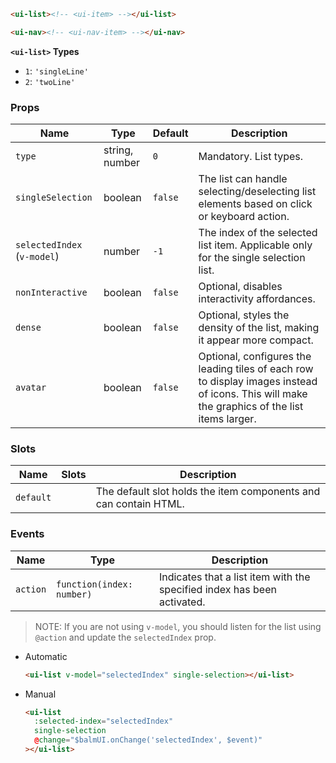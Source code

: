 ```html
<ui-list><!-- <ui-item> --></ui-list>

<ui-nav><!-- <ui-nav-item> --></ui-nav>
```

**`<ui-list>` Types**

- `1`: `'singleLine'`
- `2`: `'twoLine'`

### Props

| Name                        | Type           | Default | Description                                                                                                                                  |
| --------------------------- | -------------- | ------- | -------------------------------------------------------------------------------------------------------------------------------------------- |
| `type`                      | string, number | `0`     | Mandatory. List types.                                                                                                                       |
| `singleSelection`           | boolean        | `false` | The list can handle selecting/deselecting list elements based on click or keyboard action.                                                   |
| `selectedIndex` (`v-model`) | number         | `-1`    | The index of the selected list item. Applicable only for the single selection list.                                                          |
| `nonInteractive`            | boolean        | `false` | Optional, disables interactivity affordances.                                                                                                |
| `dense`                     | boolean        | `false` | Optional, styles the density of the list, making it appear more compact.                                                                     |
| `avatar`                    | boolean        | `false` | Optional, configures the leading tiles of each row to display images instead of icons. This will make the graphics of the list items larger. |

### Slots

| Name      | Slots | Description                                                      |
| --------- | ----- | ---------------------------------------------------------------- |
| `default` |       | The default slot holds the item components and can contain HTML. |

### Events

| Name     | Type                      | Description                                                             |
| -------- | ------------------------- | ----------------------------------------------------------------------- |
| `action` | `function(index: number)` | Indicates that a list item with the specified index has been activated. |

> NOTE: If you are not using `v-model`, you should listen for the list using `@action` and update the `selectedIndex` prop.

- Automatic

  ```html
  <ui-list v-model="selectedIndex" single-selection></ui-list>
  ```

- Manual

  ```html
  <ui-list
    :selected-index="selectedIndex"
    single-selection
    @change="$balmUI.onChange('selectedIndex', $event)"
  ></ui-list>
  ```
